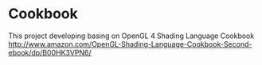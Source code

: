# Cookbook

This project developing basing on OpenGL 4 Shading Language Cookbook http://www.amazon.com/OpenGL-Shading-Language-Cookbook-Second-ebook/dp/B00HK3VPN6/
